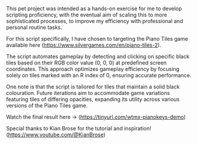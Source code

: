 This pet project was intended as a hands-on exercise for me to develop scripting proficiency, with the eventual aim of scaling this to more sophisticated processes, to improve my efficiency with professional and personal routine tasks.

For this script specifically, I have chosen to targeting the Piano Tiles game available here (https://www.silvergames.com/en/piano-tiles-2).

The script automates gameplay by detecting and clicking on specific black tiles based on their RGB color value (0, 0, 0) at predefined screen coordinates. This approach optimizes gameplay efficiency by focusing solely on tiles marked with an R index of 0, ensuring accurate performance.

One note is that the script is tailored for tiles that maintain a solid black colouration. Future iterations aim to accommodate game variations featuring tiles of differing opacities, expanding its utility across various versions of the Piano Tiles game.

Watch the final result here -> (https://tinyurl.com/wtmx-pianokeys-demo)

Special thanks to Kian Brose for the tutorial and inspiration! (https://www.youtube.com/@KianBrose)